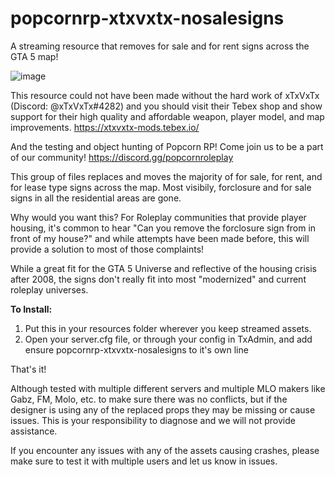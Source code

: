 # popcornrp-xtxvxtx-nosalesigns

A streaming resource that removes for sale and for rent signs across the GTA 5 map!

![image](https://github.com/alberttheprince/popcornrp-xtxvxtx-nosalesigns/assets/85725579/2f85e4e5-12b3-473c-a1b6-d88d00f0fb83)

This resource could not have been made without the hard work of xTxVxTx (Discord: @xTxVxTx#4282) and you should visit their Tebex shop and show support for their high quality and affordable weapon, player model, and map improvements. https://xtxvxtx-mods.tebex.io/

And the testing and object hunting of Popcorn RP! Come join us to be a part of our community! https://discord.gg/popcornroleplay 

This group of files replaces and moves the majority of for sale, for rent, and for lease type signs across the map. Most visibily, forclosure and for sale signs in all the residential areas are gone.

Why would you want this? For Roleplay communities that provide player housing, it's common to hear "Can you remove the forclosure sign from in front of my house?" and while attempts have been made before, this will provide a solution to most of those complaints!

While a great fit for the GTA 5 Universe and reflective of the housing crisis after 2008, the signs don't really fit into most "modernized" and current roleplay universes.

**To Install:**

1. Put this in your resources folder wherever you keep streamed assets.
2. Open your server.cfg file, or through your config in TxAdmin, and add ensure popcornrp-xtxvxtx-nosalesigns to it's own line

That's it!

Although tested with multiple different servers and multiple MLO makers like Gabz, FM, Molo, etc. to make sure there was no conflicts, but if the designer is using any of the replaced props they may be missing or cause issues. This is your responsibility to diagnose and we will not provide assistance.

If you encounter any issues with any of the assets causing crashes, please make sure to test it with multiple users and let us know in issues. 




